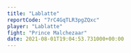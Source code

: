 ```yaml
---
title: "Lablatte"
reportCode: "7rC4GqTLR3pgZQxc"
player: "Lablatte"
fight: "Prince Malchezaar"
date: 2021-08-01T19:04:53.731000+00:00
---
```

